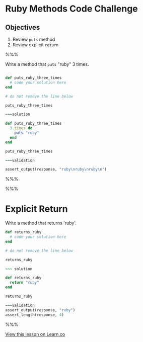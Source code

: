 # Ruby Methods Code Challenge

## Objectives

1. Review `puts` method
2. Review explicit `return`

%%%

Write a method that `puts` "ruby" 3 times.
~~~ruby

def puts_ruby_three_times
  # code your solution here
end

# do not remove the line below

puts_ruby_three_times

~~~solution

def puts_ruby_three_times
  3.times do
    puts "ruby"
  end
end

puts_ruby_three_times

~~~validation

assert_output(response, "ruby\nruby\nruby\n")

~~~

%%%

%%%

# Explicit Return

Write a method that returns 'ruby'.

~~~ruby
def returns_ruby
  # code your solution here
end

# do not remove the line below

returns_ruby

~~~ solution

def returns_ruby
  return "ruby"
end

returns_ruby

~~~validation
assert_output(response, "ruby")
assert_length(response, 4)
~~~
%%%

<a href='https://learn.co/lessons/demo-repl' data-visibility='hidden'>View this lesson on Learn.co</a>
